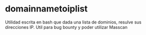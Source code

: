 # domainnametoiplist
Utilidad escrita en bash que dada una lista de dominios, resulve sus direcciones IP. Util para bug bounty y poder utilizar Masscan
